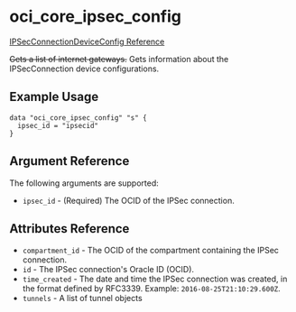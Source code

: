 # oci\_core\_ipsec\_config

[IPSecConnectionDeviceConfig Reference][6b17cb47]

  [6b17cb47]: https://docs.us-phoenix-1.oraclecloud.com/api/#/en/iaas/20160918/IPSecConnectionDeviceConfig/ "IPSecConnectionDeviceConfigReference"

~~Gets a list of internet gateways.~~
Gets information about the IPSecConnection device configurations.

## Example Usage

```
data "oci_core_ipsec_config" "s" {
  ipsec_id = "ipsecid"
}
```

## Argument Reference

The following arguments are supported:

* `ipsec_id` - (Required) The OCID of the IPSec connection.

## Attributes Reference
* `compartment_id` - The OCID of the compartment containing the IPSec connection.
* `id` - The IPSec connection's Oracle ID (OCID).
* `time_created` - The date and time the IPSec connection was created, in the format defined by RFC3339.  Example: `2016-08-25T21:10:29.600Z`.
* `tunnels` - A list of tunnel objects
